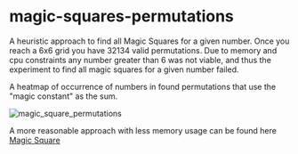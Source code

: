 # magic-squares-permutations
A heuristic approach to find all Magic Squares for a given number. Once you reach a 6x6 grid you have 32134 valid permutations. Due to memory and cpu constraints any number greater than 6 was not viable, and thus the experiment to find all magic squares for a given number failed.

A heatmap of occurrence of numbers in found permutations that use the "magic constant" as the sum.

![magic_square_permutations](https://github.com/ondapc/magic-square-permutations/assets/26459137/b5c3e5ff-2084-4b3c-b001-4ffef94321a1)

A more reasonable approach with less memory usage can be found here [Magic Square](https://github.com/ondapc/magic-square)



